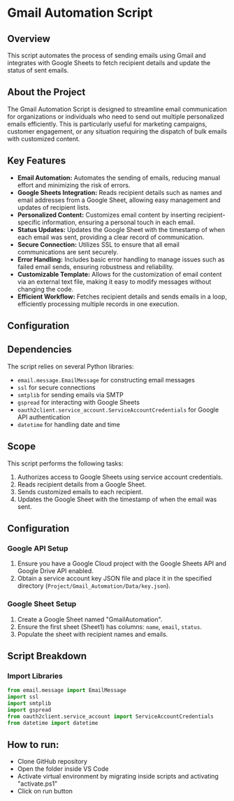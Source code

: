 
# Gmail Automation Script

## Overview
This script automates the process of sending emails using Gmail and integrates with Google Sheets to fetch recipient details and update the status of sent emails.

## About the Project
The Gmail Automation Script is designed to streamline email communication for organizations or individuals who need to send out multiple personalized emails efficiently. This is particularly useful for marketing campaigns, customer engagement, or any situation requiring the dispatch of bulk emails with customized content.

## Key Features
- **Email Automation:** Automates the sending of emails, reducing manual effort and minimizing the risk of errors.
- **Google Sheets Integration:** Reads recipient details such as names and email addresses from a Google Sheet, allowing easy management and updates of recipient lists.
- **Personalized Content:** Customizes email content by inserting recipient-specific information, ensuring a personal touch in each email.
- **Status Updates:** Updates the Google Sheet with the timestamp of when each email was sent, providing a clear record of communication.
- **Secure Connection:** Utilizes SSL to ensure that all email communications are sent securely.
- **Error Handling:** Includes basic error handling to manage issues such as failed email sends, ensuring robustness and reliability.
- **Customizable Template:** Allows for the customization of email content via an external text file, making it easy to modify messages without changing the code.
- **Efficient Workflow:** Fetches recipient details and sends emails in a loop, efficiently processing multiple records in one execution.

## Configuration

## Dependencies
The script relies on several Python libraries:
- `email.message.EmailMessage` for constructing email messages
- `ssl` for secure connections
- `smtplib` for sending emails via SMTP
- `gspread` for interacting with Google Sheets
- `oauth2client.service_account.ServiceAccountCredentials` for Google API authentication
- `datetime` for handling date and time

## Scope
This script performs the following tasks:
1. Authorizes access to Google Sheets using service account credentials.
2. Reads recipient details from a Google Sheet.
3. Sends customized emails to each recipient.
4. Updates the Google Sheet with the timestamp of when the email was sent.

## Configuration

### Google API Setup
1. Ensure you have a Google Cloud project with the Google Sheets API and Google Drive API enabled.
2. Obtain a service account key JSON file and place it in the specified directory (`Project/Gmail_Automation/Data/key.json`).

### Google Sheet Setup
1. Create a Google Sheet named "GmailAutomation".
2. Ensure the first sheet (Sheet1) has columns: `name`, `email`, `status`.
3. Populate the sheet with recipient names and emails.

## Script Breakdown

### Import Libraries
```python
from email.message import EmailMessage
import ssl
import smtplib
import gspread
from oauth2client.service_account import ServiceAccountCredentials
from datetime import datetime
```
## How to run:
- Clone GitHub repository
- Open the folder inside VS Code
- Activate virtual environment by migrating inside scripts and activating "activate.ps1"
- Click on run button

